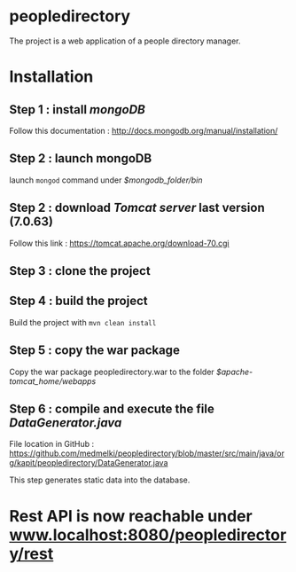 # peopledirectory
The project is a web application of a people directory manager. 

# Installation 

## Step 1 : install *mongoDB* 

Follow this documentation : http://docs.mongodb.org/manual/installation/

## Step 2 : launch mongoDB

launch `mongod` command under *$mongodb_folder/bin*

## Step 2 : download *Tomcat server* last version (7.0.63) 

Follow this link : https://tomcat.apache.org/download-70.cgi

## Step 3 : clone the project

## Step 4 : build the project 

Build the project with `mvn clean install` 

## Step 5 : copy the war package 
Copy the war package peopledirectory.war to the folder *$apache-tomcat_home/webapps* 

## Step 6 : compile and execute the file *DataGenerator.java* 

File location in GitHub : https://github.com/medmelki/peopledirectory/blob/master/src/main/java/org/kapit/peopledirectory/DataGenerator.java

This step generates static data into the database.

# Rest API is now reachable under www.localhost:8080/peopledirectory/rest

